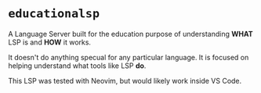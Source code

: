 # `educationalsp`

A Language Server built for the education purpose of understanding **WHAT** LSP is and **HOW** it works.

It doesn't do anything specual for any particular language. It is focused on helping understand what tools like LSP **do**.

This LSP was tested with Neovim, but would likely work inside VS Code.
